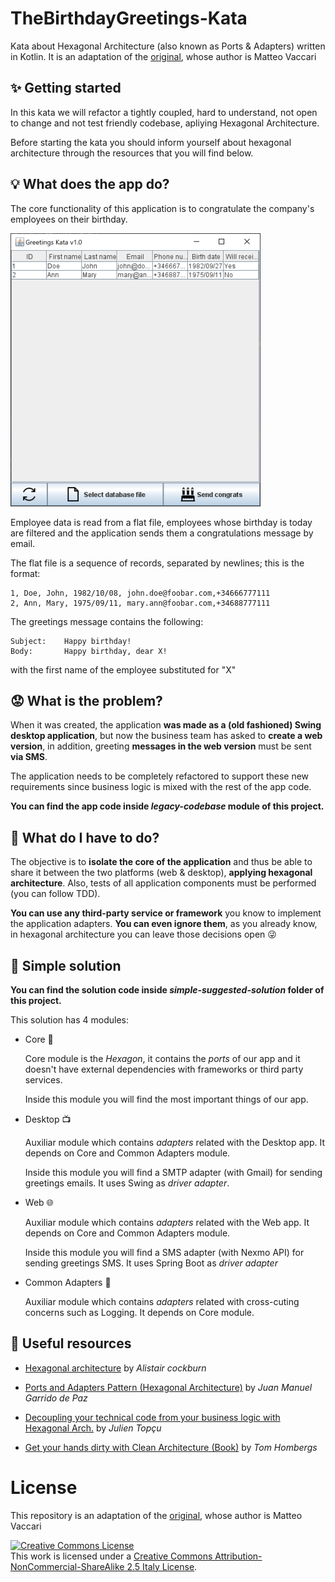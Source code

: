 # TheBirthdayGreetings-Kata
Kata about Hexagonal Architecture (also known as Ports & Adapters) written in Kotlin. It is an adaptation of the <a href="https://github.com/xpmatteo/birthday-greetings-kata">original</a>, whose author is Matteo Vaccari

## ✨ Getting started
In this kata we will refactor a tightly coupled, hard to understand, not open to change and not test friendly codebase, apliying Hexagonal Architecture.

Before starting the kata you should inform yourself about hexagonal architecture through the resources that you will find below.

## 💡 What does the app do?

The core functionality of this application is to congratulate the company's employees on their birthday.

![Legacy app](assets/legacy_app_medium.png "Logo Title Text 1")

Employee data is read from a flat file, employees whose birthday is today are filtered and the application sends them a congratulations message by email.

The flat file is a sequence of records, separated by newlines; this is the format:

```
1, Doe, John, 1982/10/08, john.doe@foobar.com,+34666777111
2, Ann, Mary, 1975/09/11, mary.ann@foobar.com,+34688777111
```

The greetings message contains the following:

    Subject: 	Happy birthday!
    Body: 		Happy birthday, dear X!

with the first name of the employee substituted for "X"

## 😟 What is the problem?

When it was created, the application **was made as a (old fashioned) Swing desktop application**, but now the business team has asked to **create a web version**, in addition, greeting **messages in the web version** must be sent **via SMS**.

The application needs to be completely refactored to support these new requirements since business logic is mixed with the rest of the app code.

**You can find the app code inside *legacy-codebase* module of this project.**

## 🏁 What do I have to do?

The objective is to **isolate the core of the application** and thus be able to share it between the two platforms (web & desktop), **applying hexagonal architecture**. Also, tests of all application components must be performed (you can follow TDD).

**You can use any third-party service or framework** you know to implement the application adapters. **You can even ignore them**, as you already know, in hexagonal architecture you can leave those decisions open 😜

## 🎁 Simple solution

**You can find the solution code inside *simple-suggested-solution* folder of this project.**

This solution has 4 modules:

- Core 🥝

    Core module is the *Hexagon*, it contains the *ports* of our app and it doesn't have
    external dependencies with frameworks or third party services. 
    
    Inside this module you will find the most important things of our app.
    
    
- Desktop 📺

    Auxiliar module which contains *adapters* related with the Desktop
    app. It depends on Core and Common Adapters module.
    
    Inside this module you will find a SMTP adapter (with Gmail) for sending
    greetings emails. It uses Swing as *driver adapter*.
    
    
- Web 🌐

    Auxiliar module which contains *adapters* related with the Web
    app. It depends on Core and Common Adapters module.
    
    Inside this module you will find a SMS adapter (with Nexmo API) for sending
    greetings SMS. It uses Spring Boot as *driver adapter*
    
    
-   Common Adapters 🔌
      
     Auxiliar module which contains *adapters* related with cross-cuting concerns such as Logging.
     It depends on Core module.

## 🧰 Useful resources

 - [Hexagonal architecture](https://web.archive.org/web/20180121161736/http://alistair.cockburn.us/Hexagonal+architecture) by _Alistair cockburn_

 - [Ports and Adapters Pattern (Hexagonal Architecture)](https://softwarecampament.wordpress.com/portsadapters/) by _Juan Manuel Garrido de Paz_

 - [Decoupling your technical code from your business logic with Hexagonal Arch.](https://beyondxscratch.com/2017/08/19/decoupling-your-technical-code-from-your-business-logic-with-the-hexagonal-architecture-hexarch/) by _Julien Topçu_

 - [Get your hands dirty with Clean Architecture (Book)](https://reflectoring.io/get-your-hands-dirty-on-clean-architecture/) by _Tom Hombergs_

# License
This repository is an adaptation of the <a href="https://github.com/xpmatteo/birthday-greetings-kata">original</a>, whose author is Matteo Vaccari

  <a rel="license" href="http://creativecommons.org/licenses/by-nc-sa/2.5/it/"><img alt="Creative Commons License" style="border-width:0" src="https://i.creativecommons.org/l/by-nc-sa/2.5/it/88x31.png" /></a><br />This work is licensed under a <a rel="license" href="http://creativecommons.org/licenses/by-nc-sa/2.5/it/">Creative Commons Attribution-NonCommercial-ShareAlike 2.5 Italy License</a>.
</p>
